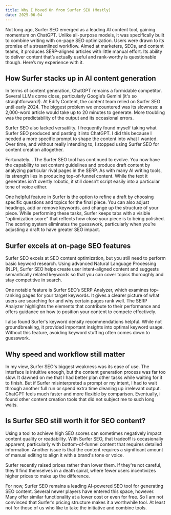 ```yaml
---
title: Why I Moved On from Surfer SEO (Mostly)
date: 2025-06-04
---
```

Not long ago, Surfer SEO emerged as a leading AI content tool, gaining momentum on ChatGPT. Unlike all-purpose models, it was specifically built to combine writing with on-page SEO optimization. Users were drawn to its promise of a streamlined workflow. Aimed at marketers, SEOs, and content teams, it produces SERP-aligned articles with little manual effort. Its ability to deliver content that’s actually useful and rank-worthy is questionable though. Here’s my experience with it.

## How Surfer stacks up in AI content generation

In terms of content generation, ChatGPT remains a formidable competitor. Several LLMs come close, particularly Google’s Gemini (it's so straightforward!). At Edify Content, the content team relied on Surfer SEO until early 2024. The biggest problem we encountered was its slowness: a 2,000-word article would take up to 20 minutes to generate. More troubling was the predictability of the output and its occasional errors.

Surfer SEO also lacked versatility. I frequently found myself taking what Surfer SEO produced and pasting it into ChatGPT. I did this because I needed a more specific prompt to shape the content into what I wanted. Over time, and without really intending to, I stopped using Surfer SEO for content creation altogether.

Fortunately...
The Surfer SEO tool has continued to evolve. You now have the capability to set content guidelines and produce draft content by analyzing particular rival pages in the SERP. As with many AI writing tools, its strength lies in producing top-of-funnel content. While the text it generates isn’t overtly robotic, it still doesn’t script easily into a particular tone of voice either.

One helpful feature in Surfer is the option to refine a draft by choosing specific questions and topics for the final piece. You can also adjust headings, add or remove keywords, and change up the structure of your piece. While performing these tasks, Surfer keeps tabs with a visible "optimization score" that reflects how close your piece is to being polished. The scoring system eliminates the guesswork, particularly when you’re adjusting a draft to have greater SEO impact.

## Surfer excels at on-page SEO features

Surfer SEO excels at SEO content optimization, but you still need to perform basic keyword research. Using advanced Natural Language Processing (NLP), Surfer SEO helps create user intent-aligned content and suggests semantically related keywords so that you can cover topics thoroughly and stay competitive in search.

One notable feature is Surfer SEO’s SERP Analyzer, which examines top-ranking pages for your target keywords. It gives a clearer picture of what users are searching for and why certain pages rank well. The SERP Analyzer highlights the elements that contribute to their performance and offers guidance on how to position your content to compete effectively.

I also found Surfer's keyword density recommendations helpful. While not groundbreaking, it provided important insights into optimal keyword usage. Without this feature, avoiding keyword stuffing often comes down to guesswork.

## Why speed and workflow still matter

In my view, Surfer SEO's biggest weakness was its ease of use. The interface is intuitive enough, but the content generation process was far too slow. It dawned on me that I had better plan other tasks while waiting for it to finish. But if Surfer misinterpreted a prompt or my intent, I had to wait through another full run or spend extra time cleaning up irrelevant output. ChatGPT feels much faster and more flexible by comparison. Eventually, i found other content creation tools that did not subject me to such long waits.

## Is Surfer SEO still worth it for SEO content?

​​Using a tool to achieve high SEO scores can sometimes negatively impact content quality or readability. With Surfer SEO, that tradeoff is occasionally apparent, particularly with bottom-of-funnel content that requires detailed information. Another issue is that the content requires a significant amount of manual editing to align it with a brand's tone or voice.

Surfer recently raised prices rather than lower them. If they're not careful, they'll find themselves in a death spiral, where fewer users incentivizes higher prices to make up the difference.

For now, Surfer SEO remains a leading AI-powered SEO tool for generating SEO content. Several newer players have entered this space, however. Many offer similar functionality at a lower cost or even for free. So I am not convinced that Surfer’s pricing structure makes it a worthwhile tool. At least not for those of us who like to take the initiative and combine tools.




